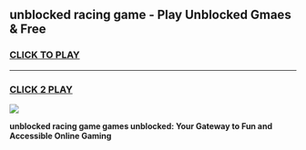 
## unblocked racing game - Play Unblocked Gmaes & Free
<h3>
<a href="https://news.freeplayer.one?title=unblocked_racing_game&ref=23F">CLICK TO PLAY</a></h3>
<hr>

<h3>
<a href="https://news.freeplayer.one?title=unblocked_racing_game&ref=23F">CLICK 2 PLAY</a>
  
</h3>

<a href="https://news.freeplayer.one?title=unblocked_racing_game&ref=23F/"><img src="https://clearcache.store/games.png"></a>


**unblocked racing game games unblocked: Your Gateway to Fun and Accessible Online Gaming**
